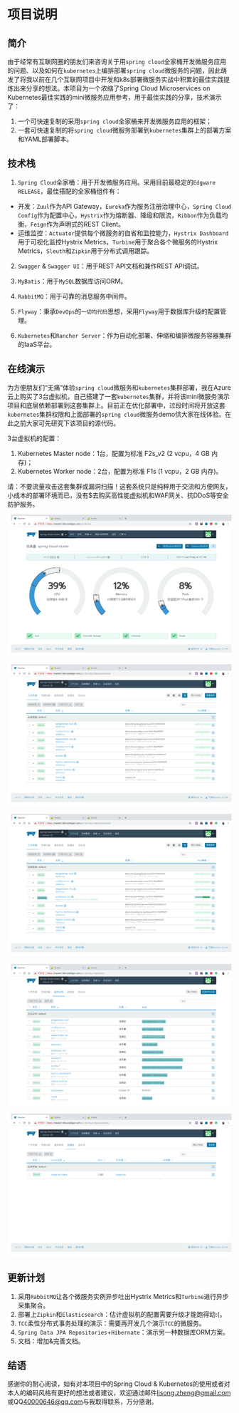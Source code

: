 # 项目说明
## 简介

由于经常有互联网圈的朋友们来咨询关于用``spring cloud``全家桶开发微服务应用的问题、以及如何在``kubernetes``上编排部署``spring cloud``微服务的问题，因此萌发了将我以前在几个互联网项目中开发和k8s部署微服务实战中积累的最佳实践提炼出来分享的想法。本项目为一个浓缩了Spring Cloud Microservices on Kubernetes最佳实践的mini微服务应用参考，用于最佳实践的分享，技术演示了：

1. 一个可快速复制的采用``spring cloud``全家桶来开发微服务应用的框架；
2. 一套可快速复制的将``spring cloud``微服务部署到``kubernetes``集群上的部署方案和YAML部署脚本。

## 技术栈

1. ``Spring Cloud``全家桶：用于开发微服务应用。采用目前最稳定的``Edgware RELEASE``，最佳搭配的全家桶组件有：
- 开发：``Zuul``作为API Gateway，``Eureka``作为服务注册治理中心，``Spring Cloud Config``作为配置中心，``Hystrix``作为熔断器、降级和限流，``Ribbon``作为负载均衡，``Feign``作为声明式的REST Client。
- 运维监控：``Actuator``提供每个微服务的自省和监控能力，``Hystrix Dashboard``用于可视化监控Hystrix Metrics，``Turbine``用于聚合各个微服务的Hystrix Metrics，``Sleuth``和``Zipkin``用于分布式调用跟踪。

2. ``Swagger`` & ``Swagger UI``：用于REST API文档和兼作REST API调试。

3. ``MyBatis``：用于``MySQL``数据库访问ORM。

4. ``RabbitMQ``：用于可靠的消息服务中间件。

5. ``Flyway``：秉承``DevOps``的``一切均代码``思想，采用``Flyway``用于数据库升级的配置管理。

6. ``Kubernetes``和``Rancher Server``：作为自动化部署、伸缩和编排微服务容器集群的IaaS平台。


## 在线演示

为方便朋友们“无痛”体验``spring cloud``微服务和``kubernetes``集群部署，我在Azure云上购买了3台虚拟机，自己搭建了一套``kubernetes``集群，并将该mini微服务演示项目和底层依赖部署到这套集群上。目前正在优化部署中，过段时间将开放这套``kubernetes``集群权限和上面部署的``spring cloud``微服务demo供大家在线体验。在此之前大家可先研究下该项目的源代码。

3台虚拟机的配置：
1. Kubernetes Master node：1台，配置为标准 F2s_v2 (2 vcpu，4 GB 内存)；
2. Kubernetes Worker node：2台，配置为标准 F1s (1 vcpu，2 GB 内存)。

请：不要流量攻击这套集群或漏洞扫描！这套系统只是纯粹用于交流和方便网友，小成本的部署环境而已，没有$去购买高性能虚拟机和WAF网关、抗DDoS等安全防护服务。

![](images/2018-12-13-02-50-08.png)

![](images/2018-12-13-03-06-27.png)

![](images/2018-12-13-03-05-53.png)

![](images/2018-12-13-03-07-13.png)

![](images/2018-12-13-03-07-37.png)


## 更新计划

1. 采用``RabbitMQ``让各个微服务实例异步吐出Hystrix Metrics和``Turbine``进行异步采集聚合。
2. 部署上``Zipkin``和``Elasticsearch``：估计虚拟机的配置需要升级才能跑得动:(。
3. ``TCC``柔性分布式事务处理的演示：需要再开发几个演示``TCC``的微服务。
4. ``Spring Data JPA Repositories``+``Hibernate``：演示另一种数据库ORM方案。
5. 文档：增加&完善文档。

## 结语
感谢你的耐心阅读，如有对本项目中的Spring Cloud & Kubernetes的使用或者对本人的编码风格有更好的想法或者建议，欢迎通过邮件<lisong.zheng@gmail.com>或QQ<40000646@qq.com>与我取得联系，万分感谢。
